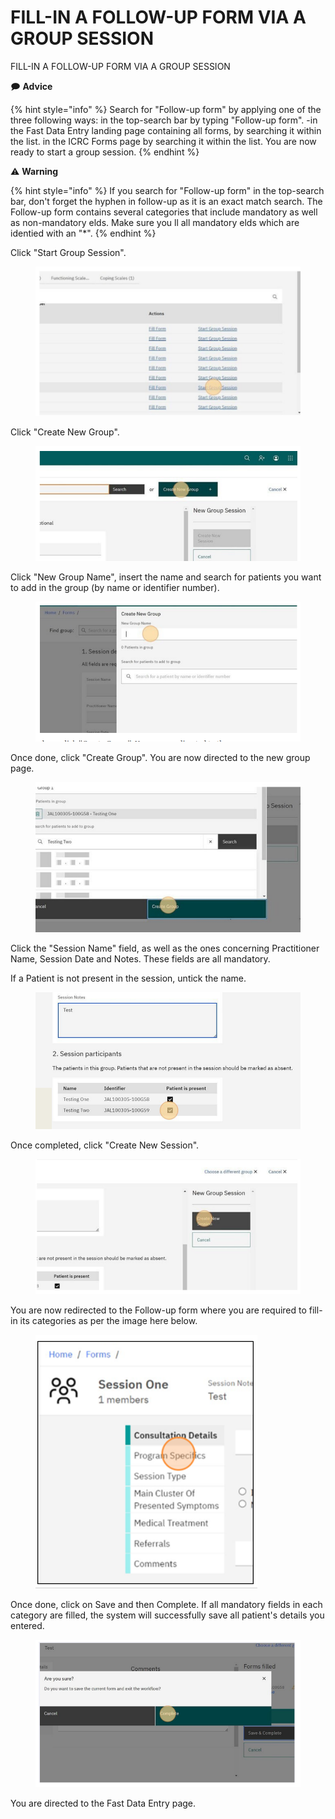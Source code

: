 # FILL-IN A FOLLOW-UP FORM VIA A GROUP SESSION

FILL-IN A FOLLOW-UP FORM VIA A GROUP SESSION

🗩 **Advice**

{% hint style="info" %}
Search for "Follow-up form" by applying one of the three following ways: in the top-search bar by typing "Follow-up form". -in the Fast Data Entry landing page containing all forms, by searching it within the list. in the ICRC Forms page by searching it within the list. You are now ready to start a group session.
{% endhint %}

⚠ **Warning**

{% hint style="info" %}
If you search for "Follow-up form" in the top-search bar, don't forget the hyphen in follow-up as it is an exact match search. The Follow-up form contains several categories that include mandatory as well as non-mandatory elds. Make sure you ll all mandatory elds which are identied with an "\*".
{% endhint %}

Click "Start Group Session".

<figure><img src="../../../.gitbook/assets/image (44).png" alt=""><figcaption></figcaption></figure>

Click "Create New Group".

<figure><img src="../../../.gitbook/assets/image (45).png" alt=""><figcaption></figcaption></figure>

Click "New Group Name", insert the name and search for patients you want to add in the group (by name or identifier number).

<figure><img src="../../../.gitbook/assets/image (46).png" alt=""><figcaption></figcaption></figure>

Once done, click "Create Group". You are now directed to the new group page.

<figure><img src="../../../.gitbook/assets/image (47).png" alt=""><figcaption></figcaption></figure>

Click the "Session Name" field, as well as the ones concerning Practitioner Name, Session Date and Notes. These fields are all mandatory.



If a Patient is not present in the session, untick the name.

<figure><img src="../../../.gitbook/assets/image (49).png" alt=""><figcaption></figcaption></figure>

Once completed, click "Create New Session".

<figure><img src="../../../.gitbook/assets/image (50).png" alt=""><figcaption></figcaption></figure>

You are now redirected to the Follow-up form where you are required to fill-in its categories as per the image here below.

<figure><img src="../../../.gitbook/assets/image (51).png" alt=""><figcaption></figcaption></figure>

Once done, click on Save and then Complete. If all mandatory fields in each category are filled, the system will successfully save all patient's details you entered.

<figure><img src="../../../.gitbook/assets/image (52).png" alt=""><figcaption></figcaption></figure>

You are directed to the Fast Data Entry page.
